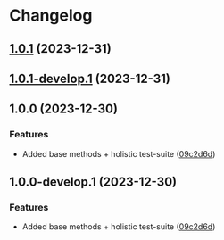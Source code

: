 # Changelog

## [1.0.1](https://github.com/Eengineer1/sd-jwt-veramo/compare/1.0.0...1.0.1) (2023-12-31)

## [1.0.1-develop.1](https://github.com/Eengineer1/sd-jwt-veramo/compare/1.0.0...1.0.1-develop.1) (2023-12-31)

## 1.0.0 (2023-12-30)


### Features

* Added base methods + holistic test-suite ([09c2d6d](https://github.com/Eengineer1/sd-jwt-veramo/commit/09c2d6da1daf60a1082598a1a308af43c2ae8cc6))

## 1.0.0-develop.1 (2023-12-30)


### Features

* Added base methods + holistic test-suite ([09c2d6d](https://github.com/Eengineer1/sd-jwt-veramo/commit/09c2d6da1daf60a1082598a1a308af43c2ae8cc6))
